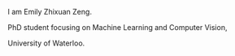 I am Emily Zhixuan Zeng.

PhD student focusing on Machine Learning and Computer Vision,

University of Waterloo.